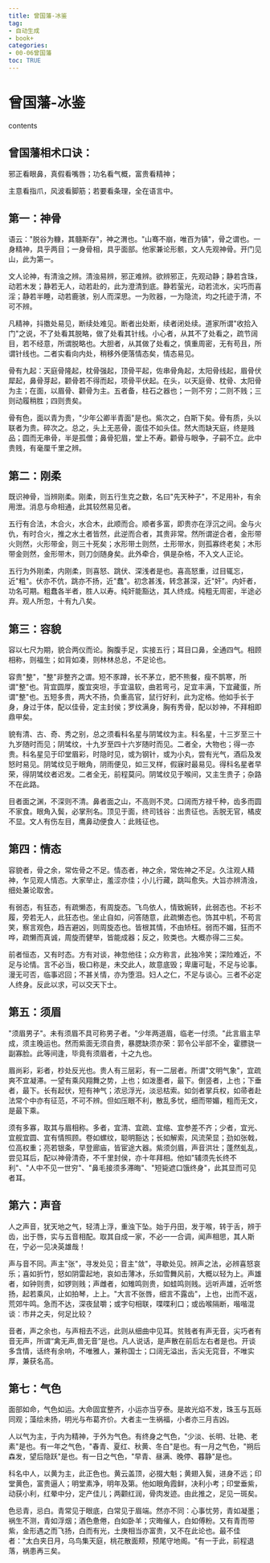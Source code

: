```yaml
---
title: 曾国藩-冰鉴
tag: 
- 自动生成
- book+
categories:
- 00-06曾国藩
toc: TRUE
---
```

<h1 id="曾国藩-冰鉴">曾国藩-冰鉴</h1>
<div class="contents">
<p>contents</p>
</div>
<div class="section-numbering">

</div>
<h2 id="曾国藩相术口诀">曾国藩相术口诀：</h2>
<p>邪正看眼鼻，真假看嘴唇；功名看气概，富贵看精神；</p>
<p>主意看指爪，风波看脚筋；若要看条理，全在语言中。</p>
<h2 id="第一神骨">第一：神骨</h2>
<p>语云："脱谷为糠，其髓斯存"，神之渭也。"山骞不崩，唯百为镇"，骨之谓也。一身精神，具乎两目；一身骨相，具乎面部。他家兼论形骸，文人先观神骨。开门见山，此为第一。</p>
<p>文人论神，有清浊之辨。清浊易辨，邪正难辨。欲辨邪正，先观动静；静若含珠，动若木发；静若无人，动若赴的，此为澄清到底。静若萤光，动若流水，尖巧而喜淫；静若半睡，动若鹿骇，别人而深思。一为败器，一为隐流，均之托迹于清，不可不辨。</p>
<p>凡精神，抖擞处易见，断续处难见。断者出处断，续者闭处续。道家所谓"收拾入门"之说，不了处看其脱略，做了处看其针线。小心者，从其不了处看之，疏节阔目，若不经意，所谓脱略也。大胆者，从其做了处看之，慎重周密，无有苟且，所谓针线也。二者实看向内处，稍移外便落情态矣，情态易见。</p>
<p>骨有九起：天庭骨隆起，枕骨强起，顶骨平起，佐串骨角起，太阳骨线起，眉骨伏犀起，鼻骨芽起，颧骨若不得而起，项骨平伏起。在头，以天庭骨、枕骨、太阳骨为主；在面，以眉骨、颧骨为主。五者备，柱石之器也；一则不穷；二则不贱；三则动履稍胜；四则贵矣。</p>
<p>骨有色，面以青为贵，"少年公卿半青面"是也。紫次之，白斯下矣。骨有质，头以联者为贵。碎次之。总之，头上无恶骨，面佳不如头佳。然大而缺天庭，终是贱品；圆而无串骨，半是孤僧；鼻骨犯眉，堂上不寿。颧骨与眼争，子嗣不立。此中贵贱，有毫厘千里之辨。</p>
<h2 id="第二刚柔">第二：刚柔</h2>
<p>既识神骨，当辨刚柔。刚柔，则五行生克之数，名曰"先天种子"，不足用补，有余用泄。消息与命相通，此其较然易见者。</p>
<p>五行有合法，木合火，水合木，此顺而合。顺者多富，即贵亦在浮沉之间。金与火仇，有时合火，推之水土者皆然，此逆而合者，其贵非常。然所谓逆合者，金形带火则然，火形带金，则三十死矣；水形带土则然，土形带水，则孤寡终老矣；木形带金则然，金形带木，则刀剑随身矣。此外牵合，俱是杂格，不入文人正论。</p>
<p>五行为外刚柔，内刚柔，则喜怒、跳伏、深浅者是也。喜高怒重，过目辄忘，近"粗"。伏亦不伉，跳亦不扬，近"蠢"。初念甚浅，转念甚深，近"奸"。内奸者，功名可期。粗蠢各半者，胜人以寿。纯奸能豁达，其人终成。纯粗无周密，半途必弃。观人所忽，十有九八矣。</p>
<h2 id="第三容貌">第三：容貌</h2>
<p>容以七尺为期，貌合两仪而论。胸腹手足，实接五行；耳目口鼻，全通四气。相顾相称，则福生；如背如凑，则林林总总，不足论也。</p>
<p>容贵"整"，"整"非整齐之谓。短不豕蹲，长不茅立，肥不熊餐，瘦不鹊寒，所谓"整"也。背宜圆厚，腹宜突坦，手宜温软，曲若弯弓，足宜丰满，下宜藏蛋，所谓"整"也。五短多贵，两大不扬，负重高官，鼠行好利，此为定格。他如手长于身，身过于体，配以佳骨，定主封侯；罗纹满身，胸有秀骨，配以妙神，不拜相即鼎甲矣。</p>
<p>貌有清、古、奇、秀之别，总之须看科名星与阴骘纹为主。科名星，十三岁至三十九岁随时而见；阴骘纹，十九岁至四十六岁随时而见。二者全，大物也；得一亦贵。科名星见于印堂眉彩，时隐时见，或为钢针，或为小丸，尝有光气，酒后及发怒时易见。阴骘纹见于眼角，阴雨便见，如三叉样，假寐时最易见。得科名星者早荣，得阴骘纹者迟发。二者全无，前程莫问。阴骘纹见于喉间，又主生贵子；杂路不在此路。</p>
<p>目者面之渊，不深则不清。鼻者面之山，不高则不灵。口阔而方禄千种，齿多而圆不家食。眼角入鬓，必掌刑名。顶见于面，终司钱谷：出贵征也。舌脱无官，橘皮不显。文人有伤左目，鹰鼻动便食人：此贱征也。</p>
<h2 id="第四情态">第四：情态</h2>
<p>容貌者，骨之余，常佐骨之不足。情态者，神之余，常佐神之不足。久注观人精神，乍见观人情态。大家举止，羞涩亦佳；小儿行藏，跳叫愈失。大旨亦辨清浊，细处兼论取舍。</p>
<p>有弱态，有狂态，有疏懒态，有周旋态。飞鸟依人，情致婉转，此弱态也。不衫不履，旁若无人，此狂态也。坐止自如，问答随意，此疏懒态也。饰其中机，不苟言笑，察言观色，趋吉避凶，则周旋态也。皆根其情，不由矫枉。弱而不媚，狂而不哗，疏懒而真诚，周旋而健举，皆能成器；反之，败类也。大概亦得二三矣。</p>
<p>前者恒态，又有时态。方有对谈，神忽他往；众方称言，此独冷笑；深险难近，不足与论情。言不必当，极口称是，未交此人，故意底毁；卑庸可耻，不足与论事。漫无可否，临事迟回；不甚关情，亦为堕泪。妇人之仁，不足与谈心。三者不必定人终身。反此以求，可以交天下士。</p>
<h2 id="第五须眉">第五：须眉</h2>
<p>"须眉男子"。未有须眉不具可称男子者。"少年两道眉，临老一付须。"此言眉主早成，须主晚运也。然而紫面无须自贵，暴腮缺须亦荣：郭令公半部不全，霍膘骁一副寡脸。此等间逢，毕竟有须眉者，十之九也。</p>
<p>眉尚彩，彩者，杪处反光也。贵人有三层彩，有一二层者。所谓"文明气象"，宜疏爽不宜凝滞。一望有乘风翔舞之势，上也；如泼墨者，最下。倒竖者，上也；下垂者，最下。长有起伏，短有神气；浓忌浮光，淡忌枯索。如剑者掌兵权，如帚者赴法常个中亦有征范，不可不辨。但如压眼不利，散乱多忧，细而带媚，粗而无文，是最下乘。</p>
<p>须有多寡，取其与眉相称。多者，宜清、宜疏、宜缩、宜参差不齐；少者，宜光、宜舰宜圆、宜有情照顾。卷如螺纹，聪明豁达；长如解索，风流荣显；劲如张戟，位高权重；亮若银条，早登廊庙，皆宦途大器。紫须剑眉，声音洪壮；蓬然虬乱，尝见耳后，配以神骨清奇，不千里封侯，亦十年拜相。他如"辅须先长终不利"、"人中不见一世穷"、"鼻毛接须多滞晦"、"短毙遮口饿终身"，此其显而可见者耳。</p>
<h2 id="第六声音">第六：声音</h2>
<p>人之声音，犹天地之气，轻清上浮，重浊下坠。始于丹田，发于喉，转于舌，辨于齿，出于唇，实与五音相配。取其自成一家，不必一一合调，闻声相思，其人斯在，宁必一见决英雄哉！</p>
<p>声与音不同。声主"张"，寻发处见；音主"敛"，寻歇处见。辨声之法，必辨喜怒哀乐；喜如折竹，怒如阴雷起地，哀如击薄冰，乐如雪舞风前，大概以轻为上。声雄者，如钟则贵，如锣则贱；声雌者，如雉鸣则贵，如蛙鸣则贱。远听声雄，近听悠扬，起若乘风，止如拍琴，上上。"大言不张唇，细言不露齿"，上也，出而不返，荒郊牛鸣。急而不达，深夜鼠嚼；或字句相联，喋喋利口；或齿喉隔断，喈喈混谈：市井之夫，何足比较？</p>
<p>音者，声之余也，与声相去不远，此则从细曲中见耳。贫贱者有声无音，尖巧者有音无声，所谓“禽无声,兽无音”是也。凡人说话，是声散在前后左右者是也。开谈多含情，话终有余响，不唯雅人，兼称国士；口阔无溢出，舌尖无窕音，不唯实厚，兼获名高。</p>
<h2 id="第七气色">第七：气色</h2>
<p>面部如命，气色如运。大命固宜整齐，小运亦当亨泰。是故光焰不发，珠玉与瓦砾同观；藻绘未扬，明光与布葛齐价。大者主一生祸福，小者亦三月吉凶。</p>
<p>人以气为主，于内为精神，于外为气色。有终身之气色，"少淡、长明、壮艳、老素"是也。有一年之气色，"春青、夏红、秋黄、冬白"是也。有一月之气色，"朔后森发，望后隐跃"是也。有一日之气色，"早青、昼满、晚停、暮静"是也。</p>
<p>科名中人，以黄为主，此正色也。黄云盖顶，必掇大魁；黄翅入鬓，进身不远；印堂黄色，富贵逼人；明堂素净，明年及第。他如眼角霞鲜，决利小考；印堂垂紫，动获小利，红晕中分，定产佳儿；两颧红润，骨肉发迹。由此推之，足见一斑矣。</p>
<p>色忌青，忌白。青常见于眼底，白常见于眉端。然亦不同：心事忧劳，青如凝墨；祸生不测，青如浮烟；酒色惫倦，白如卧羊；灾晦催人，白如傅粉。又有青而带紫，金形遇之而飞扬，白而有光，土庚相当亦富贵，又不在此论也。最不佳者："太白夹日月，乌鸟集天庭，桃花散面颊，预尾守地阁。"有一于此，前程退落，祸患再三矣。</p>
